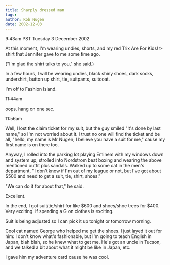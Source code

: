 ```yaml
---
title: Sharply dressed man
tags: 
author: Rob Nugen
date: 2002-12-03
---
```


<p class=date>9:43am PST Tuesday 3 December 2002</p>

<p>At this moment, I'm wearing undies, shorts, and my red Trix Are For
Kids! t-shirt that Jennifer gave to me some time ago.</p>

<p>("I'm glad the shirt talks to you," she said.)</p>

<p>In a few hours, I will be wearing undies, black shiny shoes, dark
socks, undershirt, button up shirt, tie, suitpants, suitcoat.</p>

<p>I'm off to Fashion Island.</p>

<p class=date>11:44am</p>

<p>oops.  hang on one sec.</p>

<p class=date>11:56am</p>

<p>Well, I lost the claim ticket for my suit, but the guy smiled "it's
done by last name," so I'm not worried about it.  I trust no one will
find the ticket and be all, "hello, my name is Mr Nugen; I believe you
have a suit for me," cause my first name is on there too.</p>

<p>Anyway, I rolled into the parking lot playing Eminem with
my windows down and system up, strolled into Nordstrom beat boxing and
wearing the above mentioned outfit plus sandals.  Walked up to some
cat in the men's department, "I don't know if I'm out of my league or
not, but I've got about $500 and need to get a suit, tie, shirt,
shoes."</p>

<p>"We can do it for about that," he said.</p>

<p>Excellent.</p>

<p>In the end, I got suit/tie/shirt for like $600 and shoes/shoe trees
for $400.  Very exciting.  if spending a G on clothes is exciting.</p>

<p>Suit is being adjusted so I can pick it up tonight or tomorrow
morning.</p>

<p>Cool cat named George who helped me get the shoes.  I just layed it
out for him: I don't know what's fashionable, but I'm going to teach
English in Japan, blah blah, so he knew what to get me.  He's got an
uncle in Tucson, and we talked a bit about what it might be like in
Japan, etc.</p>

<p>I gave him my adventure card cause he was cool.</p>


